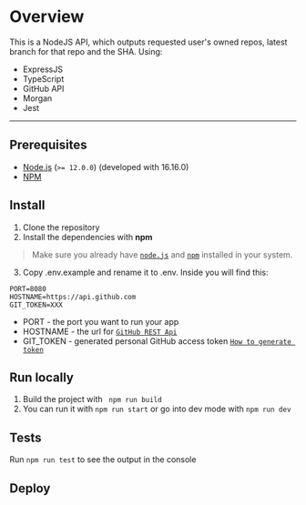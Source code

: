 # Overview

This is a NodeJS API, which outputs requested user's owned repos, latest branch for that repo and the SHA.
Using:

 - ExpressJS
 - TypeScript
 - GitHub API
 - Morgan
 - Jest
---
## Prerequisites
- [Node.js](https://nodejs.org) (`>= 12.0.0`) (developed with 16.16.0)
- [NPM](https://docs.npmjs.com/getting-started/installing-node)

## Install
1. Clone the repository
2. Install the dependencies with **npm**

> Make sure you already have [`node.js`](https://github.com/filoscoder/tenstack-starter#prerequisites) and [`npm`](https://github.com/filoscoder/tenstack-starter#prerequisites)  installed in your system.

 3. Copy .env.example and rename it to .env. Inside you will find this:
```env
PORT=8080
HOSTNAME=https://api.github.com
GIT_TOKEN=XXX
```
 - PORT - the port you want to run your app
 - HOSTNAME - the url for [`GitHub REST Api`](https://docs.github.com/en/rest/quickstart)
 - GIT_TOKEN - generated personal GitHub access token [`How to generate token`](https://docs.github.com/en/enterprise-server@3.4/authentication/keeping-your-account-and-data-secure/creating-a-personal-access-token)

## Run locally
1. Build the project  with ``` npm run build```
2. You can run it with `` npm run start `` or go into dev mode with ``npm run dev``

## Tests
Run ``npm run test`` to see the output in the console

## Deploy 